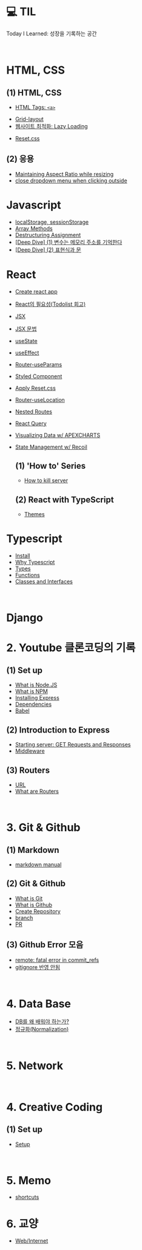 # 💻 TIL

Today I Learned: 성장을 기록하는 공간

<br />

# **HTML, CSS**

## (1) HTML, CSS

- [HTML Tags: `<a>`](./posts/frontend/tag_a.md)
<!-- - [HTML Tags: `<form>`]() -->
- [Grid-layout](./posts/frontend/css_grids.md)
- [웹사이트 최적화: Lazy Loading](./posts/frontend/LazyLoading.md)
<!-- - [SCSS]() -->
- [Reset.css](./posts/frontend/css_reset.md)

## (2) 응용

- [Maintaining Aspect Ratio while resizing](./posts/frontend/aspectRatio.md)
- [close dropdown menu when clicking outside](./posts/frontend/dropdownClose.md)
  <!-- - [slider]() -->
  <!-- - [pagination]() -->

# **Javascript**

- [localStorage, sessionStorage](./posts/frontend/webStorage.md)
- [Array Methods](./posts/frontend/arrayMethods.md)
- [Destructuring Assignment](./posts/frontend/js_destructuring.md)
- [[Deep Dive] (1) 변수는 메모리 주소를 기억한다](./posts/frontend/js_variable.md)
- [[Deep Dive] (2) 표현식과 문]()

# **React**

- [Create react app](./posts/frontend/react_setup.md)
- [React의 필요성(Todolist 회고)](./posts/frontend/why_react.md)
- [JSX](./posts/frontend/jsx.md)
- [JSX 문법](./posts/frontend/jsx_grammar.md)
- [useState](./posts/frontend/state.md)
- [useEffect](./posts/frontend/react_effects.md)
- [Router-useParams](./posts/frontend/react_router.md)
- [Styled Component](./posts/frontend/react_styledComponents.md)
- [Apply Reset.css](./posts/frontend/react_reset.md)
- [Router-useLocation](./posts/frontend/react_routeStates.md)
- [Nested Routes](./posts/frontend/react_nested.md)
- [React Query](./posts/frontend/react_query.md)
- [Visualizing Data w/ APEXCHARTS](./posts/frontend/react_apexcharts.md)
- [State Management w/ Recoil](./posts/frontend/react_recoil.md)

  ## (1) 'How to' Series

  <!-- - [How to open link in new tab]() -->

  - [How to kill server](./posts/frontend/react_killServer.md)

  ## (2) React with TypeScript

  - [Themes](./posts/frontend/react_themes.md)

# **Typescript**

- [Install](./posts/frontend/ts_install.md)
- [Why Typescript](./posts/frontend/ts_why.md)
- [Types](./posts/frontend/ts_types.md)
- [Functions](./posts/frontend/ts_functions.md)
- [Classes and Interfaces](./posts/frontend/ts_class.md)

<br>

# **Django**

# **2. Youtube 클론코딩의 기록**

## (1) Set up

- [What is Node.JS](./posts/youtubeClone/node.js.md)
- [What is NPM](./posts/youtubeClone/npm.md)
- [Installing Express](./posts/youtubeClone/expressInstallation.md)
- [Dependencies](./posts/youtubeClone/dependencies.md)
- [Babel](./posts/youtubeClone/babel.md)

## (2) Introduction to Express

- [Starting server: GET Requests and Responses](./posts/youtubeClone/GETrequests.md)
- [Middleware](./posts/youtubeClone/middleware.md)

## (3) Routers

- [URL](./posts/youtubeClone/url.md)
- [What are Routers]()

<br>

# **3. Git & Github**

## (1) Markdown

- [markdown manual](./posts/frontend/markdown.md)

## (2) Git & Github

- [What is Git](./posts/git/git_basicConcept.md)
- [What is Github](./posts/git/github_basicConcept.md)
- [Create Repository](./posts/git/github_rp.md)
- [branch](./posts/git/github_branch.md)
- [PR](./posts/git/github_PR.md)

## (3) Github Error 모음

- [remote: fatal error in commit_refs](./posts/git/error_1.md)
- [gitignore 반영 안됨](./posts/git/error_2.md)

<br />

# **4. Data Base**

- [DB를 왜 배워야 하는가?](./posts/database/why.md)
- [정규화(Normalization)]()

<br />

# **5. Network**

<br/>

# **4. Creative Coding**

## (1) Set up

- [Setup](./posts/creativeCoding/canvas_setup.md)

<br>

# **5. Memo**

- [shortcuts](./posts/memo/shortcuts.md)

# **6. 교양**

- [Web/Internet](./posts/etc/internet.md)
